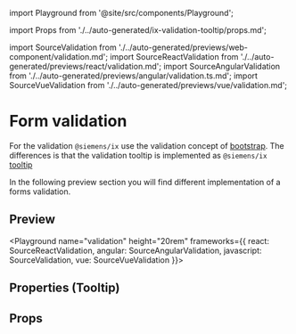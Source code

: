 import Playground from '@site/src/components/Playground';

import Props from './../auto-generated/ix-validation-tooltip/props.md';

import SourceValidation from './../auto-generated/previews/web-component/validation.md';
import SourceReactValidation from './../auto-generated/previews/react/validation.md';
import SourceAngularValidation from './../auto-generated/previews/angular/validation.ts.md';
import SourceVueValidation from './../auto-generated/previews/vue/validation.md';

# Form validation

For the validation `@siemens/ix` use the validation concept of [bootstrap](https://getbootstrap.com/docs/5.2/forms/validation/).
The differences is that the validation tooltip is implemented as `@siemens/ix` [tooltip](#properties-tooltip)

In the following preview section you will find different implementation of a forms validation.

## Preview

<Playground
name="validation" height="20rem"
frameworks={{
  react: SourceReactValidation,
  angular: SourceAngularValidation,
  javascript: SourceValidation,
  vue: SourceVueValidation
}}>
</Playground>

## Properties (Tooltip)

## Props

<Props />
